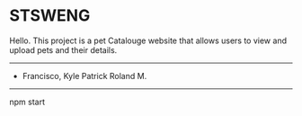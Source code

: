 # STSWENG
 
Hello. This project is a pet Catalouge website that allows users to view and upload pets and their details.

* * *

- Francisco, Kyle Patrick Roland M.

* * *

npm start
